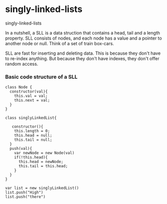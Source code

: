 # singly-linked-lists
singly-linked-lists

In a nutshell, a SLL is a data struction that contains a head, tail and a length property.  SLL consists of nodes, and each node has a value and a pointer to another node or null.  Think of a set of train box-cars. 

SLL are fast for inserting and deleting data. This is because they don't have to re-index anything.  But because they don't have indexes, they don't offer random access.


### Basic code structure of a SLL

```
class Node {
  constructor(val){
    this.val = val;
    this.next = val;
  }
}

class singlyLinkedList{
  
   constructor(){
    this.length = 0;
    this.head = null;
    this.tail = null;
  }
  push(val){
    var newNode = new Node(val)
    if(!this.head){
      this.head = newNode;
      this.tail = this.head;
    }
  }
}

var list = new singlyLinkedList()
list.push("High")
list.push("there")

```
